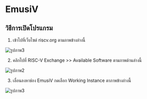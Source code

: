 # EmusiV

## วิธีการเปิดโปรแกรม

1. เข้าไปที่เว็บไซต์ riscv.org ตามภาพข้างล่างนี้

![รูปภาพ3](https://user-images.githubusercontent.com/98943603/160855290-7c6656b6-a29d-4a5f-80d0-e1461784d600.png)

2. คลิกไปที่ RISC-V Exchange >> Available Software ตามภาพด้านล่างนี้

![รูปภาพ2](https://user-images.githubusercontent.com/98943603/160855068-c9fe71fd-7123-48d1-a003-99df8e789924.png)

3. เลื่อนลงหาช่อง EmusiV กดเลือก Working Instance ตาภาพข้างล่างนี้

![รูปภาพ3](https://user-images.githubusercontent.com/98943603/160855108-594a4a61-a392-45bf-9db2-13ee4f604b72.png)




